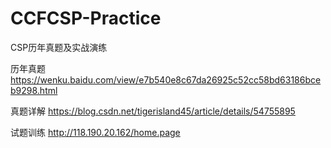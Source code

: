 # CCFCSP-Practice

CSP历年真题及实战演练

历年真题 https://wenku.baidu.com/view/e7b540e8c67da26925c52cc58bd63186bceb9298.html

真题详解 https://blog.csdn.net/tigerisland45/article/details/54755895

试题训练 http://118.190.20.162/home.page
